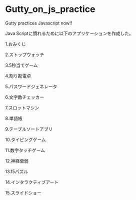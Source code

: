# Gutty_on_js_practice
Gutty practices Javascript now!!

Java Scriptに慣れるために以下のアプリケーションを作成した。

1.おみくじ

2.ストップウォッチ

3.5秒当てゲーム

4.割り勘電卓

5.パスワードジェネレータ

6.文字数チェッカー

7.スロットマシン

8.単語帳

9.テーブルソートアプリ

10.タイピングゲーム

11.数字タッチゲーム

12.神経衰弱

13.15パズル

14.インタラクティブアート

15.スライドショー
